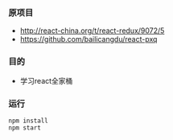 ### 原项目
- http://react-china.org/t/react-redux/9072/5
- https://github.com/bailicangdu/react-pxq

### 目的
- 学习react全家桶

### 运行
```
npm install
npm start
```